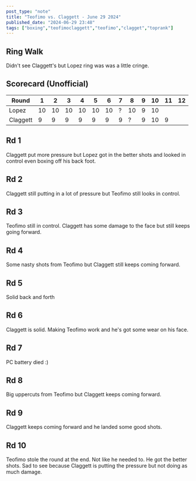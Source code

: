 ```yaml
---
post_type: "note" 
title: "Teofimo vs. Claggett - June 29 2024"
published_date: "2024-06-29 23:48"
tags: ["boxing","teofimoclaggett","teofimo","clagget","toprank"]
---
```


## Ring Walk

Didn't see Claggett's but Lopez ring was was a little cringe.

## Scorecard (Unofficial)

| Round | 1 | 2 | 3 | 4 | 5 | 6 | 7 | 8 | 9 | 10 | 11 | 12 |
| --- | --- | --- | --- | --- | --- | --- | --- | --- | --- | --- | --- | --- |
| Lopez | 10 | 10 | 10 | 10 | 10| 10 | ? | 10 | 9 | 10 | | |
| Claggett | 9 | 9 | 9 | 9 | 9 | 9 | 9 | ? | 9 | 10 | 9 | | |

## Rd 1

Claggett put more pressure but Lopez got in the better shots and looked in control even boxing off his back foot. 

## Rd 2

Claggett still putting in a lot of pressure but Teofimo still looks in control.

## Rd 3

Teofimo still in control. Claggett has some damage to the face but still keeps going forward. 

## Rd 4

Some nasty shots from Teofimo but Claggett still keeps coming forward. 

## Rd 5

Solid back and forth

## Rd 6

Claggett is solid. Making Teofimo work and he's got some wear on his face. 

## Rd 7

PC battery died :)

## Rd 8

Big uppercuts from Teofimo but Claggett keeps coming forward.

## Rd 9

Claggett keeps coming forward and he landed some good shots. 

## Rd 10

Teofimo stole the round at the end. Not like he needed to. He got the better shots. Sad to see because Claggett is putting the pressure but not doing as much damage.